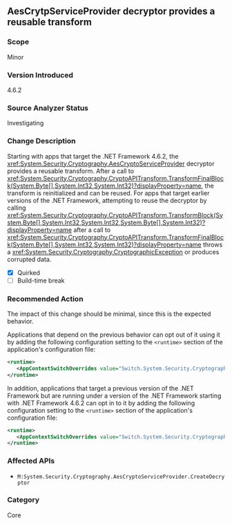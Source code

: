 ## AesCrytpServiceProvider decryptor provides a reusable transform

### Scope
Minor

### Version Introduced
4.6.2

### Source Analyzer Status
Investigating

### Change Description

Starting with apps that target the .NET Framework 4.6.2, the
<xref:System.Security.Cryptography.AesCryptoServiceProvider> decryptor provides
a reusable transform. After a call to
<xref:System.Security.Cryptography.CryptoAPITransform.TransformFinalBlock(System.Byte[],System.Int32,System.Int32)?displayProperty=name>,
the transform is reinitialized and can be reused. For apps that
target earlier versions of the .NET Framework, attempting to reuse the decryptor
by calling
<xref:System.Security.Cryptography.CryptoAPITransform.TransformBlock(System.Byte[],System.Int32,System.Int32,System.Byte[],System.Int32)?displayProperty=name>
after a call to <xref:System.Security.Cryptography.CryptoAPITransform.TransformFinalBlock(System.Byte[],System.Int32,System.Int32)?displayProperty=name>
throws a <xref:System.Security.Cryptography.CryptographicException> or
produces corrupted data.

- [X] Quirked
- [ ] Build-time break

### Recommended Action
The impact of this change should be minimal, since this is the expected behavior.

Applications that depend on the previous behavior can opt out of it using it by adding the following configuration setting to the `<runtime>` section of the application's configuration file:

   ```xml
   <runtime>
      <AppContextSwitchOverrides value="Switch.System.Security.Cryptography.AesCryptoServiceProvider.DontCorrectlyResetDecryptor=true"/>
   </runtime>
   ```

In addition, applications that target a previous version of the .NET Framework but are running under a version of the .NET Framework starting with .NET Framework 4.6.2 can opt in to it by adding the following configuration setting to the `<runtime>` section of the application's configuration file:

   ```xml
   <runtime>
      <AppContextSwitchOverrides value="Switch.System.Security.Cryptography.AesCryptoServiceProvider.DontCorrectlyResetDecryptor=false"/>
   </runtime>
   ```

### Affected APIs
- `M:System.Security.Cryptography.AesCryptoServiceProvider.CreateDecryptor`

### Category
Core

<!--
    ### Original Bug
    205301
-->

<!-- breaking change id: 165 -->
